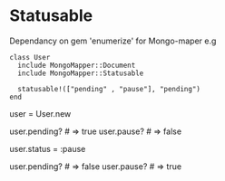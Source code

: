 Statusable
==========
Dependancy on  gem 'enumerize' for Mongo-maper
e.g

    class User
      include MongoMapper::Document
      include MongoMapper::Statusable
      
      statusable!(["pending" , "pause"], "pending")
    end


user = User.new

user.pending?   # => true
user.pause? # => false

user.status = :pause

user.pending?   # => false
user.pause? # => true

